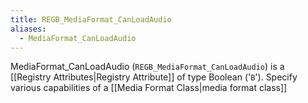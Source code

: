 ```yaml
---
title: REGB_MediaFormat_CanLoadAudio
aliases:
  - MediaFormat_CanLoadAudio
---
```


MediaFormat_CanLoadAudio (`REGB_MediaFormat_CanLoadAudio`) is a [[Registry Attributes|Registry Attribute]] of type Boolean ('`B`').
Specify various capabilities of a [[Media Format Class|media format class]]
